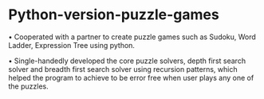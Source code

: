 # Python-version-puzzle-games
• Cooperated with a partner to create puzzle games such as Sudoku, Word Ladder, Expression Tree using python.

• Single-handedly developed the core puzzle solvers, depth first search solver and breadth first search solver using
recursion patterns, which helped the program to achieve to be error free when user plays any one of the puzzles.
